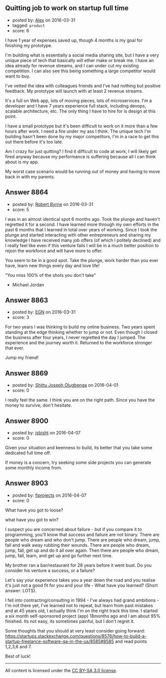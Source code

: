 ## Quitting job to work on startup full time

- posted by: [Alex](https://stackexchange.com/users/8154948/alex) on 2016-03-31
- tagged: `product`
- score: 6

I have 1 year of expenses saved up, though 4 months is my goal for finishing my prototype.

I'm building what is essentially a social media sharing site, but I have a very unique piece of tech that basically will ether make or break me. I have an idea already for revenue streams, and I can under cut my existing competition. I can also see this being something a large competitor would want to buy.

I've vetted the idea with colleagues friends and I've had nothing but positive feedback. My prototype will launch with at least 2 revenue streams.

It's a full on Web app, lots of moving pieces, lots of microservices. I'm a developer and I have 7 years experience full stack, including devops, scalable architecture, etc. The only thing I have to hire for is design at this point.

I have a small prototype but it's been difficult to work on it more than a few hours after work. I need a fire under my ass I think. The unique tech I'm building hasn't been done by my major competitors, I'm in a race to get this out there before it's too late.

Am I crazy for just quitting? I find it difficult to code at work, I will likely get fired anyway because my performance is suffering because all I can think about is my app.

My worst case scenario would be running out of money and having to move back in with my parents.


## Answer 8864

- posted by: [Robert Byrne](https://stackexchange.com/users/5232876/robert-byrne) on 2016-03-31
- score: 5

I was in an almost identical spot 6 months ago. Took the plunge and haven't regretted it for a second. I have learned more through my own efforts in the past 6 months that I learned in total over years of working. Since I took the plunge and started interacting with other entrepreneurs and sharing my knowledge I have received many job offers (of which I politely declined) and I really feel like even if this venture fails I will be in a much better position to rejoin the workforce and will have more to offer.

You seem to be in a good spot. Take the plunge, work harder than you ever have, learn new things every day and love life!

"You miss 100% of the shots you don't take"
- Michael Jordan


## Answer 8863

- posted by: [EGN](https://stackexchange.com/users/1280068/egn) on 2016-03-31
- score: 3

For two years I was thinking to build my online business. Two years spent standing at the edge thinking whether to jump or not. Even though I closed the business after four years, I never regretted the day I jumped. The experience and the journey worth it. Returned to the workforce stronger that ever.

Jump my friend!


## Answer 8869

- posted by: [Shittu Joseph Olugbenga](https://stackexchange.com/users/983909/shittu-joseph-olugbenga) on 2016-04-01
- score: 0

I really feel the same. I think you are on the right path. Since you have the money to survive, don't hesitate.


## Answer 8900

- posted by: [jsbisht](https://stackexchange.com/users/238317/jsbisht) on 2016-04-07
- score: 0

Given your situation and keenness to build, its better that you take some dedicated full time off. 

If money is a concern, try seeking some side projects you can generate some monthly income from.




## Answer 8903

- posted by: [fiprojects](https://stackexchange.com/users/5370155/fiprojects) on 2016-04-07
- score: 0

What have you got to loose?

what have you got to win?

I suspect you are concerned about failure - but if you compare it to programming, you'll know that success and failure are not binary.  There are people who dream and who don't jump. There are people who dream, jump, fall and walk away rubbing their wounds. There are people who dream, jump, fall, get up and do it all over again.  Then there are people who dream, jump, fall, learn, and get up and go further next time.

My brother ran a bar/restaurant for 28 years before it went bust. Do you consider his venture a success, or a failure?

Let's say your experience takes you a year down the road and you realise it's just not a good fit for you and your life - What have you learned? (Short answer: LOTS).

I fell into contracting/consulting in 1994 - I've always had grand ambitions - I'm not there yet, I've learned not to repeat, but learn from past mistakes and at 45 years old, I actually think I'm on the right track this time. I started a six month self-sponsored project (app) 18months ago and I am about 95% finished. Its not easy, its sometimes painful, but I don't regret it. 

Some thoughts that you should at very least consider going forward:
https://startups.stackexchange.com/questions/8576/how-to-build-a-startup-freelance-software-qa-in-the-us/8585#8585 and read points 1,2,3,6 and 7.

Best of luck!



---

All content is licensed under the [CC BY-SA 3.0 license](https://creativecommons.org/licenses/by-sa/3.0/).

